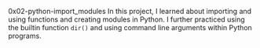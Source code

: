 0x02-python-import_modules
In this project, I learned about importing and using functions and creating
modules in Python. I further practiced using the builtin function
`dir()` and using command line arguments within Python programs.
